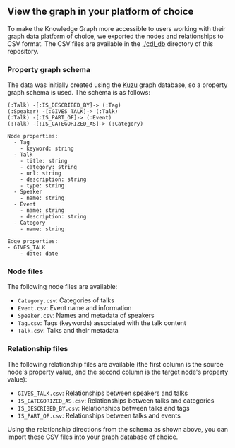 ## View the graph in your platform of choice

To make the Knowledge Graph more accessible to users working with their graph
data platform of choice, we exported the nodes and relationships to CSV format.
The CSV files are available in the [./cdl_db](./cdl_db) directory of this repository.

### Property graph schema

The data was initially created using the [Kuzu](https://kuzudb.com/) graph database, so
a property graph schema is used. The schema is as follows:

```
(:Talk) -[:IS_DESCRIBED_BY]-> (:Tag)
(:Speaker) -[:GIVES_TALK]-> (:Talk)
(:Talk) -[:IS_PART_OF]-> (:Event)
(:Talk) -[:IS_CATEGORIZED_AS]-> (:Category)

Node properties:
  - Tag
    - keyword: string
  - Talk
    - title: string
    - category: string
    - url: string
    - description: string
    - type: string
  - Speaker
    - name: string
  - Event
    - name: string
    - description: string
  - Category
    - name: string

Edge properties:
- GIVES_TALK
    - date: date
```

### Node files

The following node files are available:

- `Category.csv`: Categories of talks
- `Event.csv`: Event name and information
- `Speaker.csv`: Names and metadata of speakers
- `Tag.csv`: Tags (keywords) associated with the talk content
- `Talk.csv`: Talks and their metadata

### Relationship files

The following relationship files are available (the first column is the source node's property
value, and the second column is the target node's property value):

- `GIVES_TALK.csv`: Relationships between speakers and talks
- `IS_CATEGORIZED_AS.csv`: Relationships between talks and categories
- `IS_DESCRIBED_BY.csv`: Relationships between talks and tags
- `IS_PART_OF.csv`: Relationships between talks and events

Using the relationship directions from the schema as shown above, you can import these CSV files into your graph database of choice.
